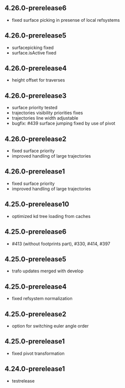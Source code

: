 ## 4.26.0-prerelease6
- fixed surface picking in presense of local refsystems

## 4.26.0-prerelease5
- surfacepicking fixed
- surface.isActive fixed

## 4.26.0-prerelease4
- height offset for traverses

## 4.26.0-prerelease3
- surface priority tested
- trajectories visibility priorities fixes
- trajectories line width adjustable
- bugfix: #439 surface jumping fixed by use of pivot

## 4.26.0-prerelease2 
- fixed surface priority 
- improved handling of large trajectories

## 4.26.0-prerelease1
- fixed surface priority 
- improved handling of large trajectories

## 4.25.0-prerelease10
- optimized kd tree loading from caches

## 4.25.0-prerelease6
- #413 (without footprints part), #330, #414, #397

## 4.25.0-prerelease5
- trafo updates merged with develop

## 4.25.0-prerelease4
- fixed refsystem normalization

## 4.25.0-prerelease2
- option for switching euler angle order

## 4.25.0-prerelease1
- fixed pivot transformation

## 4.24.0-prerelease1
- testrelease
